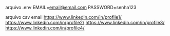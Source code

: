 arquivo .env
EMAIL=email@email.com
PASSWORD=senha123

arquivo csv
email
https://www.linkedin.com/in/profile1/
https://www.linkedin.com/in/profile2/
https://www.linkedin.com/in/profile3/
https://www.linkedin.com/in/profile4/
